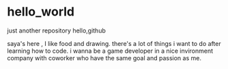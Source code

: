 # hello_world
just another repository
 hello,github
 
 saya's here , I like food and drawing.
 there's a lot of things i want to do after learning how to code.
 i wanna be a game developer in a nice invironment company with coworker who have the same goal and passion as me. 

